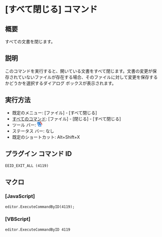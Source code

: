 # \[すべて閉じる\] コマンド

## 概要

すべての文書を閉じます。

## 説明

このコマンドを実行すると、開いている文書をすべて閉じます。文書の変更が保存されていないファイルが存在する場合、そのファイルに対して変更を保存するかどうかを選択するダイアログ
ボックスが表示されます。

## 実行方法

- 既定のメニュー: \[ファイル\] \- \[すべて閉じる\]
- [すべてのコマンド](../../glossary/allcommands): \[ファイル\] \- \[閉じる\] \- \[すべて閉じる\]
- ツール バー: ![](../../images/exitall.png)
- ステータス バー: なし
- 既定のショートカット: Alt+Shift+X

## プラグイン コマンド ID

```
EEID_EXIT_ALL (4119)
```

## マクロ

### \[JavaScript\]

```
editor.ExecuteCommandByID(4119);
```

### \[VBScript\]

```
editor.ExecuteCommandByID 4119
```
